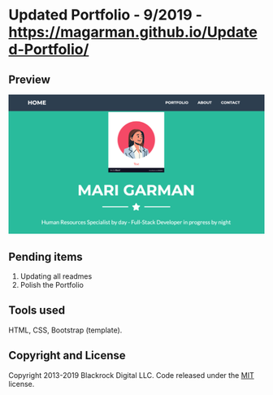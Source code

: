 # Updated Portfolio - 9/2019 - https://magarman.github.io/Updated-Portfolio/

## Preview
![Preview](img/preview.png?raw=true "Preview")

## Pending items
1. Updating all readmes
2. Polish the Portfolio

## Tools used
HTML, CSS, Bootstrap (template). 

## Copyright and License

Copyright 2013-2019 Blackrock Digital LLC. Code released under the [MIT](https://github.com/BlackrockDigital/startbootstrap-freelancer/blob/gh-pages/LICENSE) license.
